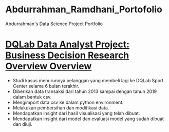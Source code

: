 # Abdurrahman_Ramdhani_Portofolio
Abdurrahman's Data Science Project Portfolio

# [DQLab Data Analyst Project: Business Decision Research Overview Overview](https://github.com/dhani-077/DQLab_DataAnalystProject_BusinessDecisionResearch)
* Studi kasus menurunnya pelanggan yang membeli lagi ke DQLab Sport Center selama 6 bulan terakhir.
* Diberikan data transaksi dari tahun 2013 sampai dengan tahun 2019 dalam bentuk csv.
* Mengimport data csv ke dalam python environment.
* Melakukan pembersihan dan modifikasi data.
* Mendapatkan insight dari hasil visualisasi yang telah dibuat.
* Mendapatkan insight dari model dan evaluasi model yang sudah dibuat dan diuji.


